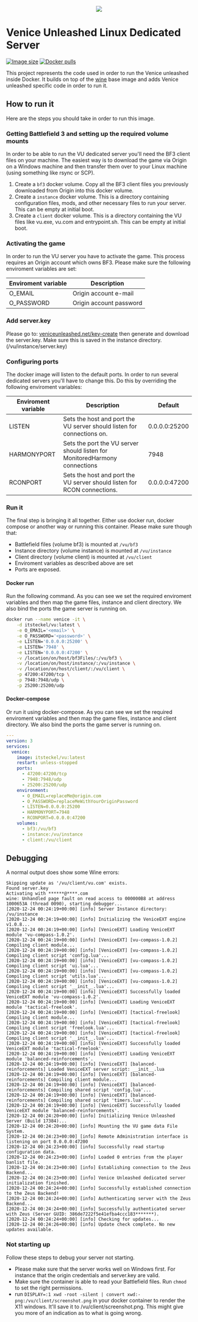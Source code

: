 <p align="center">
  <img src="https://github.com/itsTeckel/vu/blob/master/logo.png?raw=true" />
</p>

# Venice Unleashed Linux Dedicated Server

[![Image size](https://img.shields.io/docker/image-size/itsteckel/vu.svg)](https://hub.docker.com/repository/docker/itsteckel/vu)
[![Docker pulls](https://img.shields.io/docker/pulls/itsteckel/vu.svg)](https://hub.docker.com/repository/docker/itsteckel/vu)

This project represents the code used in order to run the Venice unleashed inside Docker. It builds on top of the [wine](https://github.com/itsTeckel/wine) base image and adds Venice unleashed specific code in order to run it.

## How to run it

Here are the steps you should take in order to run this image.

### Getting Battlefield 3 and setting up the required volume mounts

In order to be able to run the VU dedicated server you'll need the BF3 client files on your machine. The easiest way is to download the game via Origin on a Windows machine and then transfer them over to your Linux machine (using something like rsync or SCP).

1. Create a ```bf3``` docker volume. Copy all the BF3 client files you previously downloaded from Origin into this docker volume.
2. Create a ```instance``` docker volume. This is a directory containing configuration files, mods, and other necessary files to run your server. This can be empty at initial boot.
3. Create a ```client``` docker volume. This is a directory containing the VU files like vu.exe, vu.com and entrypoint.sh. This can be empty at initial boot.

### Activating the game

In order to run the VU server you have to activate the game. This process requires an Origin account which owns BF3. Please make sure the following enviroment variables are set:

| Enviroment variable  | Description
|------------------|----------------|
| O_EMAIL| Origin account e-mail    | 
| O_PASSWORD| Origin account password |

### Add server.key

Please go to: [veniceunleashed.net/key-create](https://veniceunleashed.net/key-create) then generate and download the server.key. Make sure this is saved in the instance directory. (/vu/instance/server.key)


### Configuring ports

The docker image will listen to the default ports. In order to run several dedicated servers you'll have to change this. Do this by overriding the following enviroment variables:

| Enviroment variable  | Description | Default |
|------------------|----------------|----------------|
| LISTEN |  Sets the host and port the VU server should listen for connections on. | 0.0.0.0:25200
| HARMONYPORT | Sets the port the VU server should listen for MonitoredHarmony connections | 7948
| RCONPORT | Sets the host and port the VU server should listen for RCON connections. | 0.0.0.0:47200


### Run it

The final step is bringing it all together. Either use docker run, docker compose or another way or running this container. Please make sure though that:

- Battlefield files (volume bf3) is mounted at ```/vu/bf3```
- Instance directory (volume instance) is mounted at ```/vu/instance```
- Client directory (volume client) is mounted at ```/vu/client```
- Enviroment variables as described above are set
- Ports are exposed.

#### Docker run

Run the following command. As you can see we set the required enviroment variables and then map the game files, instance and client directory. We also bind the ports the game server is running on.

```bash
docker run --name venice -it \
	-d itsteckel/vu:latest \
	-e O_EMAIL='<email>' \
	-e O_PASSWORD='<password>' \
	-e LISTEN='0.0.0.0:25200' \
	-e LISTEN='7948' \
	-e LISTEN='0.0.0.0:47200' \
	-v /location/on/host/bf3Files/:/vu/bf3 \
	-v /location/on/host/instance/:/vu/instance \
	-v /location/on/host/client/:/vu/client \
	-p 47200:47200/tcp \
	-p 7948:7948/udp \
	-p 25200:25200/udp
```

#### Docker-compose

Or run it using docker-compose. As you can see we set the required enviroment variables and then map the game files, instance and client directory. We also bind the ports the game server is running on.

```yaml
---
version: 3
services:
  venice:
    image: itsteckel/vu:latest
    restart: unless-stopped
    ports:
      - 47200:47200/tcp
      - 7948:7948/udp
      - 25200:25200/udp
    environment:
      - O_EMAIL=replaceMe@origin.com
      - O_PASSWORD=replaceMeWithYourOriginPassword
      - LISTEN=0.0.0.0:25200
      - HARMONYPORT=7948
      - RCONPORT=0.0.0.0:47200
    volumes:
      - bf3:/vu/bf3
      - instance:/vu/instance
      - client:/vu/client
```


## Debugging

A normal output does show some Wine errors:
```
Skipping update as '/vu/client/vu.com' exists.
Found server.key
Activating with ******@****.com
wine: Unhandled page fault on read access to 000000B8 at address 1000653A (thread 0090), starting debugger...
[2020-12-24 00:24:19+00:00] [info] Server Instance directory: /vu/instance
[2020-12-24 00:24:19+00:00] [info] Initializing the VeniceEXT engine v1.0.8...
[2020-12-24 00:24:19+00:00] [info] [VeniceEXT] Loading VeniceEXT module 'vu-compass-1.0.2'.
[2020-12-24 00:24:19+00:00] [info] [VeniceEXT] [vu-compass-1.0.2] Compiling client module...
[2020-12-24 00:24:19+00:00] [info] [VeniceEXT] [vu-compass-1.0.2] Compiling client script 'config.lua'...
[2020-12-24 00:24:19+00:00] [info] [VeniceEXT] [vu-compass-1.0.2] Compiling client script 'ui.lua'...
[2020-12-24 00:24:19+00:00] [info] [VeniceEXT] [vu-compass-1.0.2] Compiling client script 'utils.lua'...
[2020-12-24 00:24:19+00:00] [info] [VeniceEXT] [vu-compass-1.0.2] Compiling client script '__init__.lua'...
[2020-12-24 00:24:19+00:00] [info] [VeniceEXT] Successfully loaded VeniceEXT module 'vu-compass-1.0.2'.
[2020-12-24 00:24:19+00:00] [info] [VeniceEXT] Loading VeniceEXT module 'tactical-freelook'.
[2020-12-24 00:24:19+00:00] [info] [VeniceEXT] [tactical-freelook] Compiling client module...
[2020-12-24 00:24:19+00:00] [info] [VeniceEXT] [tactical-freelook] Compiling client script 'freelook.lua'...
[2020-12-24 00:24:19+00:00] [info] [VeniceEXT] [tactical-freelook] Compiling client script '__init__.lua'...
[2020-12-24 00:24:19+00:00] [info] [VeniceEXT] Successfully loaded VeniceEXT module 'tactical-freelook'.
[2020-12-24 00:24:19+00:00] [info] [VeniceEXT] Loading VeniceEXT module 'balanced-reinforcements'.
[2020-12-24 00:24:19+00:00] [info] [VeniceEXT] [balanced-reinforcements] Loaded VeniceEXT server script: __init__.lua
[2020-12-24 00:24:19+00:00] [info] [VeniceEXT] [balanced-reinforcements] Compiling client module...
[2020-12-24 00:24:19+00:00] [info] [VeniceEXT] [balanced-reinforcements] Compiling shared script 'config.lua'...
[2020-12-24 00:24:19+00:00] [info] [VeniceEXT] [balanced-reinforcements] Compiling shared script 'timers.lua'...
[2020-12-24 00:24:19+00:00] [info] [VeniceEXT] Successfully loaded VeniceEXT module 'balanced-reinforcements'.
[2020-12-24 00:24:20+00:00] [info] Initializing Venice Unleashed Server (Build 17384)...
[2020-12-24 00:24:20+00:00] [info] Mounting the VU game data File System.
[2020-12-24 00:24:23+00:00] [info] Remote Administration interface is listening on port 0.0.0.0:47200
[2020-12-24 00:24:23+00:00] [info] Successfully read startup configuration data.
[2020-12-24 00:24:23+00:00] [info] Loaded 0 entries from the player banlist file.
[2020-12-24 00:24:23+00:00] [info] Establishing connection to the Zeus Backend...
[2020-12-24 00:24:23+00:00] [info] Venice Unleashed dedicated server initialization finished.
[2020-12-24 00:24:24+00:00] [info] Successfully established connection to the Zeus Backend!
[2020-12-24 00:24:24+00:00] [info] Authenticating server with the Zeus Backend...
[2020-12-24 00:24:24+00:00] [info] Successfully authenticated server with Zeus (Server GUID: 386de7222f5e41efba4ccc183*******).
[2020-12-24 00:24:24+00:00] [info] Checking for updates...
[2020-12-24 00:24:26+00:00] [info] Update check complete. No new updates available.
```

### Not starting up

Follow these steps to debug your server not starting.

- Please make sure that the server works well on Windows first. For instance that the origin credentials and server.key are valid.
- Make sure the container is able to read your Battlefield files. Run ```chmod``` to set the right permissions.
- run ```DISPLAY=:1 xwd -root -silent | convert xwd:- png:/vu/client/screenshot.png``` in your docker container to render the X11 windows. It'll save it to /vu/client/screenshot.png.  This might give you more of an indication as to what is going wrong.